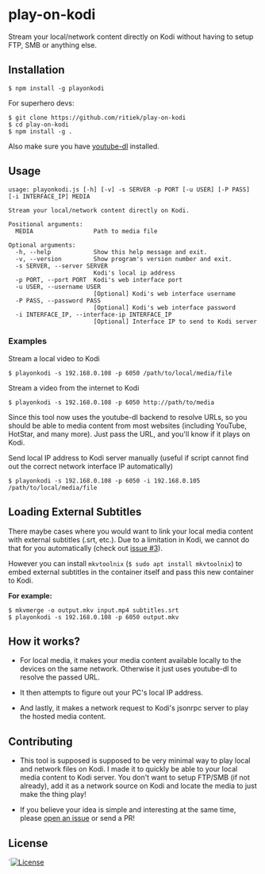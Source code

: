 # play-on-kodi

Stream your local/network content directly on Kodi without having to
setup FTP, SMB or anything else.

## Installation

```
$ npm install -g playonkodi
```

For superhero devs:

```
$ git clone https://github.com/ritiek/play-on-kodi
$ cd play-on-kodi
$ npm install -g .
```

Also make sure you have
[youtube-dl](https://github.com/rg3/youtube-dl/blob/master/README.md#installation) installed.

## Usage

```
usage: playonkodi.js [-h] [-v] -s SERVER -p PORT [-u USER] [-P PASS] [-i INTERFACE_IP] MEDIA

Stream your local/network content directly on Kodi.

Positional arguments:
  MEDIA                 Path to media file

Optional arguments:
  -h, --help            Show this help message and exit.
  -v, --version         Show program's version number and exit.
  -s SERVER, --server SERVER
                        Kodi's local ip address
  -p PORT, --port PORT  Kodi's web interface port
  -u USER, --username USER
                        [Optional] Kodi's web interface username
  -P PASS, --password PASS
                        [Optional] Kodi's web interface password
  -i INTERFACE_IP, --interface-ip INTERFACE_IP
                        [Optional] Interface IP to send to Kodi server
```

### Examples

Stream a local video to Kodi
```
$ playonkodi -s 192.168.0.108 -p 6050 /path/to/local/media/file
```

Stream a video from the internet to Kodi
```
$ playonkodi -s 192.168.0.108 -p 6050 http://path/to/media
```

Since this tool now uses the youtube-dl backend to resolve URLs, so you should
be able to media content from most websites (including YouTube, HotStar, and many more).
Just pass the URL, and you'll know if it plays on Kodi.

Send local IP address to Kodi server manually (useful if script cannot find out
the correct network interface IP automatically)
```
$ playonkodi -s 192.168.0.108 -p 6050 -i 192.168.0.105 /path/to/local/media/file
```

## Loading External Subtitles

There maybe cases where you would want to link your local media content with external
subtitles (.srt, etc.). Due to a limitation in Kodi, we cannot do that for you
automatically (check out [issue #3](https://github.com/ritiek/play-on-kodi/issues/3)).

However you can install `mkvtoolnix` (`$ sudo apt install mkvtoolnix`) to embed
external subtitles in the container itself and pass this new container to Kodi.

**For example:**
```
$ mkvmerge -o output.mkv input.mp4 subtitles.srt
$ playonkodi -s 192.168.0.108 -p 6050 output.mkv
```

## How it works?

- For local media, it makes your media content available locally to the devices
  on the same network. Otherwise it just uses youtube-dl to resolve the passed URL.

- It then attempts to figure out your PC's local IP address.

- And lastly, it makes a network request to Kodi's jsonrpc server to play the
  hosted media content.


## Contributing

- This tool is supposed is supposed to be very minimal way to play local and
  network files on Kodi. I made it to quickly be able to your local media content
  to Kodi server. You don't want to setup FTP/SMB (if not already), add it as a
  network source on Kodi and locate the media to just make the thing play!

- If you believe your idea is simple and interesting at the same time,
  please [open an issue](https://github.com/ritiek/play-on-kodi/issues) or send a PR!


## License

`[![License](https://img.shields.io/github/license/ritiek/play-on-kodi.svg)](https://github.com/ritiek/play-on-kodi/blob/master/LICENSE)
